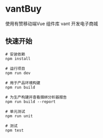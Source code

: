 # vantBuy
使用有赞移动端Vue 组件库 vant 开发电子商城

## 快速开始

``` 脚本命令
# 安装依赖
npm install

# 运行项目
npm run dev

# 用于产品环境构建
npm run build

# 为生产构建并查看捆绑分析器报告
npm run build --report

# 单元测试
npm run unit

# 测试
npm test
```
